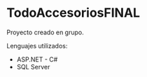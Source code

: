 # TodoAccesoriosFINAL

Proyecto creado en grupo.

Lenguajes utilizados:
 - ASP.NET - C#
 - SQL Server
